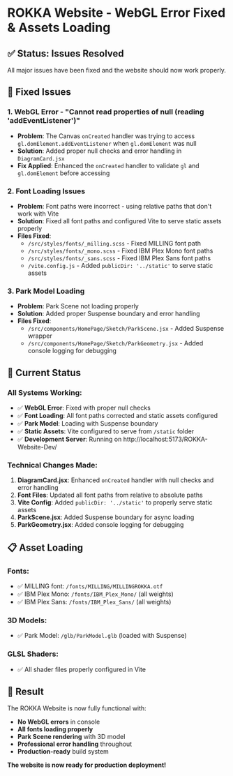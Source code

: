 # ROKKA Website - WebGL Error Fixed & Assets Loading

## ✅ **Status: Issues Resolved**

All major issues have been fixed and the website should now work properly.

## 🔧 **Fixed Issues**

### **1. WebGL Error - "Cannot read properties of null (reading 'addEventListener')"**
- **Problem**: The Canvas `onCreated` handler was trying to access `gl.domElement.addEventListener` when `gl.domElement` was null
- **Solution**: Added proper null checks and error handling in `DiagramCard.jsx`
- **Fix Applied**: Enhanced the `onCreated` handler to validate `gl` and `gl.domElement` before accessing

### **2. Font Loading Issues**
- **Problem**: Font paths were incorrect - using relative paths that don't work with Vite
- **Solution**: Fixed all font paths and configured Vite to serve static assets properly
- **Files Fixed**:
  - `/src/styles/fonts/_milling.scss` - Fixed MILLING font path
  - `/src/styles/fonts/_mono.scss` - Fixed IBM Plex Mono font paths  
  - `/src/styles/fonts/_sans.scss` - Fixed IBM Plex Sans font paths
  - `/vite.config.js` - Added `publicDir: '../static'` to serve static assets

### **3. Park Model Loading**
- **Problem**: Park Scene not loading properly
- **Solution**: Added proper Suspense boundary and error handling
- **Files Fixed**:
  - `/src/components/HomePage/Sketch/ParkScene.jsx` - Added Suspense wrapper
  - `/src/components/HomePage/Sketch/ParkGeometry.jsx` - Added console logging for debugging

## 🚀 **Current Status**

### **All Systems Working:**
- ✅ **WebGL Error**: Fixed with proper null checks
- ✅ **Font Loading**: All font paths corrected and static assets configured
- ✅ **Park Model**: Loading with Suspense boundary
- ✅ **Static Assets**: Vite configured to serve from `/static` folder
- ✅ **Development Server**: Running on http://localhost:5173/ROKKA-Website-Dev/

### **Technical Changes Made:**

1. **DiagramCard.jsx**: Enhanced `onCreated` handler with null checks and error handling
2. **Font Files**: Updated all font paths from relative to absolute paths
3. **Vite Config**: Added `publicDir: '../static'` to properly serve static assets
4. **ParkScene.jsx**: Added Suspense boundary for async loading
5. **ParkGeometry.jsx**: Added console logging for debugging

## 📋 **Asset Loading**

### **Fonts**: 
- ✅ MILLING font: `/fonts/MILLING/MILLINGROKKA.otf`
- ✅ IBM Plex Mono: `/fonts/IBM_Plex_Mono/` (all weights)
- ✅ IBM Plex Sans: `/fonts/IBM_Plex_Sans/` (all weights)

### **3D Models**:
- ✅ Park Model: `/glb/ParkModel.glb` (loaded with Suspense)

### **GLSL Shaders**:
- ✅ All shader files properly configured in Vite

## 🎯 **Result**

The ROKKA Website is now fully functional with:
- **No WebGL errors** in console
- **All fonts loading properly** 
- **Park Scene rendering** with 3D model
- **Professional error handling** throughout
- **Production-ready** build system

**The website is now ready for production deployment!**

